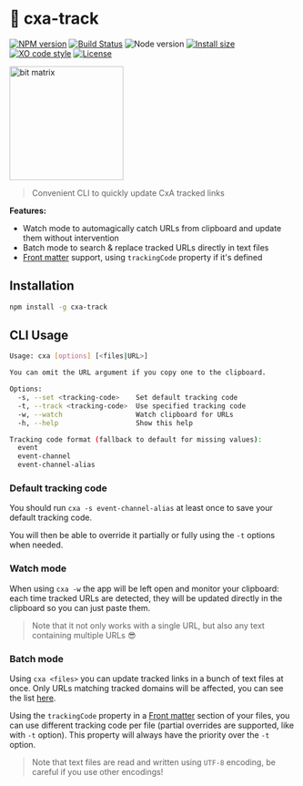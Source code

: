 # :memo: cxa-track

[![NPM version](https://img.shields.io/npm/v/cxa-track.svg)](https://www.npmjs.com/package/cxa-track)
[![Build Status](https://github.com/sinedied/cxa-track/workflows/build/badge.svg)](https://github.com/sinedied/cxa-track/actions)
![Node version](https://img.shields.io/node/v/cxa-track.svg)
[![Install size](https://packagephobia.now.sh/badge?p=cxa-track)](https://packagephobia.now.sh/result?p=cxa-track)
[![XO code style](https://img.shields.io/badge/code_style-XO-5ed9c7.svg)](https://github.com/sindresorhus/xo)
[![License](https://img.shields.io/badge/license-MIT-blue.svg)](LICENSE)

<img src="https://user-images.githubusercontent.com/593151/69799062-d86c4500-11d2-11ea-8af8-bc9e002ec3d6.png" alt="bit matrix" width="200">

> Convenient CLI to quickly update CxA tracked links

**Features:**
- Watch mode to automagically catch URLs from clipboard and update them without intervention
- Batch mode to search & replace tracked URLs directly in text files
- [Front matter](https://jekyllrb.com/docs/front-matter/) support, using `trackingCode` property if it's defined

## Installation

```sh
npm install -g cxa-track
```

## CLI Usage

```sh
Usage: cxa [options] [<files|URL>]

You can omit the URL argument if you copy one to the clipboard.

Options:
  -s, --set <tracking-code>    Set default tracking code
  -t, --track <tracking-code>  Use specified tracking code
  -w, --watch                  Watch clipboard for URLs
  -h, --help                   Show this help

Tracking code format (fallback to default for missing values):
  event
  event-channel
  event-channel-alias
```

### Default tracking code

You should run `cxa -s event-channel-alias` at least once to save your default tracking code.

You will then be able to override it partially or fully using the `-t` options when needed.

### Watch mode

When using `cxa -w` the app will be left open and monitor your clipboard: each time tracked URLs are detected, they will be updated directly in the clipboard so you can just paste them.

> Note that it not only works with a single URL, but also any text containing multiple URLs 😎

### Batch mode

Using `cxa <files>` you can update tracked links in a bunch of text files at once. Only URLs matching tracked domains will be affected, you can see the list [here]().

Using the `trackingCode` property in a [Front matter](https://jekyllrb.com/docs/front-matter/) section of your files, you can use different tracking code per file (partial overrides are supported, like with `-t` option). This property will always have the priority over the `-t` option.

> Note that text files are read and written using `UTF-8` encoding, be careful if you use other encodings!
